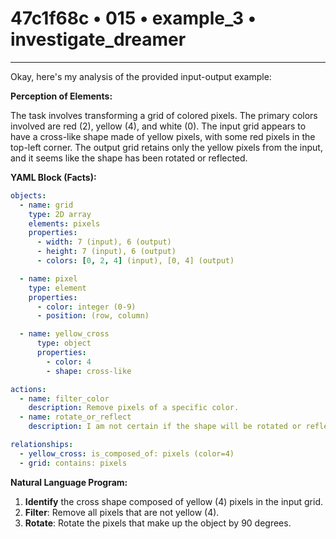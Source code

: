 # 47c1f68c • 015 • example_3 • investigate_dreamer

---
Okay, here's my analysis of the provided input-output example:

**Perception of Elements:**

The task involves transforming a grid of colored pixels. The primary colors involved are red (2), yellow (4), and white (0). The input grid appears to have a cross-like shape made of yellow pixels, with some red pixels in the top-left corner. The output grid retains only the yellow pixels from the input, and it seems like the shape has been rotated or reflected.

**YAML Block (Facts):**



```yaml
objects:
  - name: grid
    type: 2D array
    elements: pixels
    properties:
      - width: 7 (input), 6 (output)
      - height: 7 (input), 6 (output)
      - colors: [0, 2, 4] (input), [0, 4] (output)

  - name: pixel
    type: element
    properties:
      - color: integer (0-9)
      - position: (row, column)

  - name: yellow_cross
      type: object
      properties:
        - color: 4
        - shape: cross-like

actions:
  - name: filter_color
    description: Remove pixels of a specific color.
  - name: rotate_or_reflect
    description: I am not certain if the shape will be rotated or reflected. It almost looks like it is rotated 90 degrees clockwise

relationships:
  - yellow_cross: is_composed_of: pixels (color=4)
  - grid: contains: pixels
```



**Natural Language Program:**

1.  **Identify** the cross shape composed of yellow (4) pixels in the input grid.
2.  **Filter**: Remove all pixels that are not yellow (4).
3. **Rotate**: Rotate the pixels that make up the object by 90 degrees.


